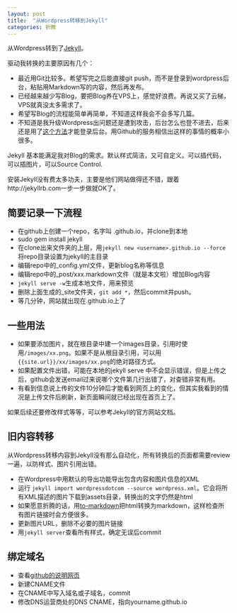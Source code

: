 ```yaml
---
layout: post
title:  "从Wordpress转移到Jekyll"
categories: 折腾
---
```


从Wordpress转到了[Jekyll]。

驱动我转换的主要原因有几个：

- 最近用Git比较多。希望写完之后能直接git push，而不是登录到wordpress后台，粘贴用Markdown写的内容，然后再发布。
- 已经越来越少写Blog，要把Blog养在VPS上，感觉好浪费。再说又买了云梯，VPS就真没太多需求了。
- 希望写Blog的流程能简单再简单，不知道这样我会不会多写几篇。
- 不知道是我升级Wordpress出问题还是遭到攻击，后台怎么也登不进去，后来还是用了[这个方法]才能登录后台。用Github的服务相信出这样的事情的概率小很多。

Jekyll 基本能满足我对Blog的需求。默认样式简洁，又可自定义。可以插代码，可以插图片，可以Source Control.

安装Jekyll没有费太多功夫，主要是他们网站做得还不错，跟着http://jekyllrb.com一步一步做就OK了。

## 简要记录一下流程

- 在github上创建一个repo，名字叫 <username>.github.io，并clone到本地
- sudo gem install jekyll
- 在clone出来文件夹的上层，用`jekyll new <username>.github.io --force`将repo目录设置为jekyll的主目录
- 编辑repo中的_config.yml文件，更新blog名称等信息
- 编辑repo中的_post/xxx.markdown文件（就是本文啦）增加Blog内容
- `jekyll serve -w`生成本地文件，用来预览
- 删除上面生成的_site文件夹，`git add *`，然后commit并push。
- 等几分钟，网站就出现在<username>.github.io上了

## 一些用法

- 如果要添加图片，就在根目录中建一个images目录，引用时使用`/images/xx.png`。如果不是从根目录引用，可以用`{{site.url}}/xx/images/xx.png`的绝对路径方式。
- 如果配置文件出错，可能在本地的jekyll serve 中不会显示错误，但是上传之后，github会发送email过来说哪个文件第几行出错了，对查错非常有用。
- 有看到信息说上传的文件10分钟后才能看到网页上的变化，但其实我看到的情况是上传文件后刷新，新页面瞬间就已经出现在首页上了。

如果后续还要修改样式等等，可以参考Jekyll的官方网站文档。

## 旧内容转移

从Wordpress转移内容到Jekyll没有那么自动化，所有转换后的页面都需要review一遍，以防样式、图片引用出错。

- 在Wordpress中用默认的导出功能导出包含内容和图片信息的XML
- 运行 `jekyll import wordpressdotcom --source wordpress.xml`。它会将所有XML描述的图片下载到assets目录，转换出的文字仍然是html
- 如果愿意折腾的话，用[to-markdown](http://domchristie.github.io/to-markdown/)把html转换为markdown，这样检查所有图片链接时会方便很多。
- 更新图片URL，删除不必要的图片链接
- 用`jekyll server`查看所有样式，确定无误后commit

## 绑定域名
- 查看[github的说明网页](https://help.github.com/articles/setting-up-a-custom-domain-with-github-pages)
- 新建CNAME文件
- 在CNAME中写入域名或子域名，commit
- 修改DNS运营商处的DNS CNAME，指向yourname.github.io

[jekyll]:    http://jekyllrb.com
[这个方法]:    http://codex.wordpress.org/Resetting_Your_Password
